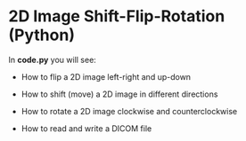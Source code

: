 # 2D Image Shift-Flip-Rotation (Python)

In **code.py** you will see:

  - How to flip a 2D image left-right and up-down
  
  - How to shift (move) a 2D image in different directions
  
  - How to rotate a 2D image clockwise and counterclockwise
  
  - How to read and write a DICOM file
